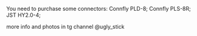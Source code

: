 You need to purchase some connectors:
Connfly PLD-8;
Connfly PLS-8R;
JST HY2.0-4;

more info and photos in tg channel @ugly_stick
